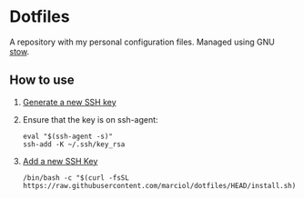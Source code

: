 # Dotfiles

A repository with my personal configuration files. Managed using GNU
[stow][stow].

## How to use

1. [Generate a new SSH key](https://docs.github.com/en/authentication/connecting-to-github-with-ssh/generating-a-new-ssh-key-and-adding-it-to-the-ssh-agent)

2. Ensure that the key is on ssh-agent:
    ```shell
    eval "$(ssh-agent -s)"
    ssh-add -K ~/.ssh/key_rsa

    ```
3. [Add a new SSH Key](https://docs.github.com/en/authentication/connecting-to-github-with-ssh/adding-a-new-ssh-key-to-your-github-account)


    ```shell
    /bin/bash -c "$(curl -fsSL https://raw.githubusercontent.com/marciol/dotfiles/HEAD/install.sh)"
    ```

[stow]: https://www.gnu.org/software/stow/

